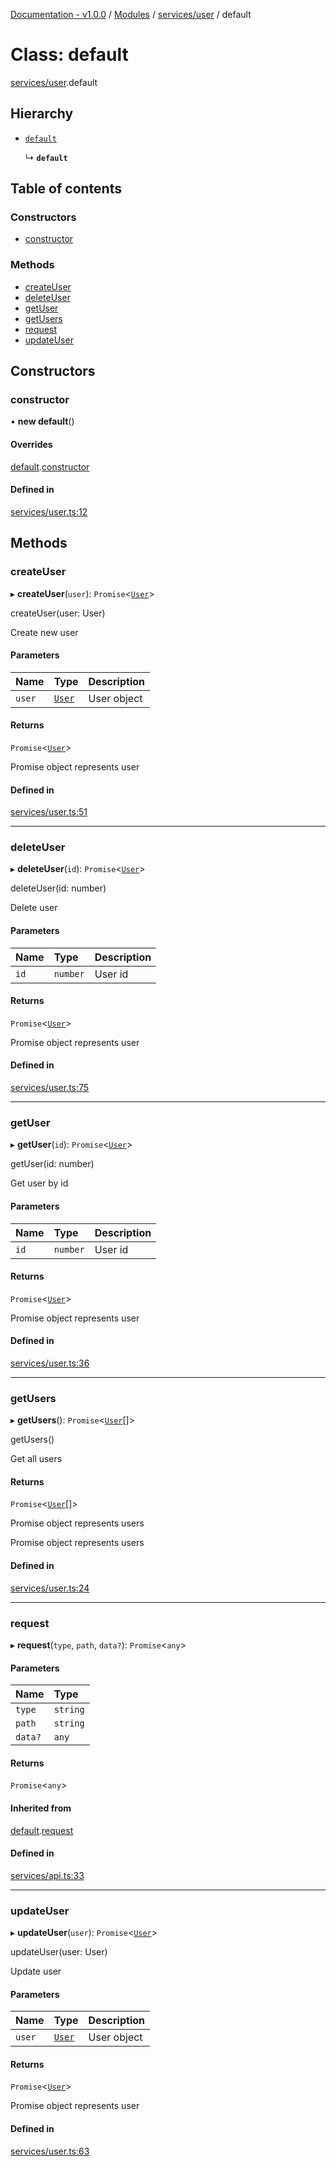 [Documentation - v1.0.0](../README.md) / [Modules](../modules.md) / [services/user](../modules/services_user.md) / default

# Class: default

[services/user](../modules/services_user.md).default

## Hierarchy

- [`default`](services_api.default.md)

  ↳ **`default`**

## Table of contents

### Constructors

- [constructor](services_user.default.md#constructor)

### Methods

- [createUser](services_user.default.md#createuser)
- [deleteUser](services_user.default.md#deleteuser)
- [getUser](services_user.default.md#getuser)
- [getUsers](services_user.default.md#getusers)
- [request](services_user.default.md#request)
- [updateUser](services_user.default.md#updateuser)

## Constructors

### constructor

• **new default**()

#### Overrides

[default](services_api.default.md).[constructor](services_api.default.md#constructor)

#### Defined in

[services/user.ts:12](https://github.com/andrewspiesXneelo/silver-octopus-rails-react-studies/blob/0ed22d3/client_app/src/services/user.ts#L12)

## Methods

### createUser

▸ **createUser**(`user`): `Promise`<[`User`](../interfaces/services_user.User.md)\>

createUser(user: User)

Create new user

#### Parameters

| Name | Type | Description |
| :------ | :------ | :------ |
| `user` | [`User`](../interfaces/services_user.User.md) | User object |

#### Returns

`Promise`<[`User`](../interfaces/services_user.User.md)\>

Promise object represents user

#### Defined in

[services/user.ts:51](https://github.com/andrewspiesXneelo/silver-octopus-rails-react-studies/blob/0ed22d3/client_app/src/services/user.ts#L51)

___

### deleteUser

▸ **deleteUser**(`id`): `Promise`<[`User`](../interfaces/services_user.User.md)\>

deleteUser(id: number)

Delete user

#### Parameters

| Name | Type | Description |
| :------ | :------ | :------ |
| `id` | `number` | User id |

#### Returns

`Promise`<[`User`](../interfaces/services_user.User.md)\>

Promise object represents user

#### Defined in

[services/user.ts:75](https://github.com/andrewspiesXneelo/silver-octopus-rails-react-studies/blob/0ed22d3/client_app/src/services/user.ts#L75)

___

### getUser

▸ **getUser**(`id`): `Promise`<[`User`](../interfaces/services_user.User.md)\>

getUser(id: number)

Get user by id

#### Parameters

| Name | Type | Description |
| :------ | :------ | :------ |
| `id` | `number` | User id |

#### Returns

`Promise`<[`User`](../interfaces/services_user.User.md)\>

Promise object represents user

#### Defined in

[services/user.ts:36](https://github.com/andrewspiesXneelo/silver-octopus-rails-react-studies/blob/0ed22d3/client_app/src/services/user.ts#L36)

___

### getUsers

▸ **getUsers**(): `Promise`<[`User`](../interfaces/services_user.User.md)[]\>

getUsers()

Get all users

#### Returns

`Promise`<[`User`](../interfaces/services_user.User.md)[]\>

Promise object represents users

Promise object represents users

#### Defined in

[services/user.ts:24](https://github.com/andrewspiesXneelo/silver-octopus-rails-react-studies/blob/0ed22d3/client_app/src/services/user.ts#L24)

___

### request

▸ **request**(`type`, `path`, `data?`): `Promise`<`any`\>

#### Parameters

| Name | Type |
| :------ | :------ |
| `type` | `string` |
| `path` | `string` |
| `data?` | `any` |

#### Returns

`Promise`<`any`\>

#### Inherited from

[default](services_api.default.md).[request](services_api.default.md#request)

#### Defined in

[services/api.ts:33](https://github.com/andrewspiesXneelo/silver-octopus-rails-react-studies/blob/0ed22d3/client_app/src/services/api.ts#L33)

___

### updateUser

▸ **updateUser**(`user`): `Promise`<[`User`](../interfaces/services_user.User.md)\>

updateUser(user: User)

Update user

#### Parameters

| Name | Type | Description |
| :------ | :------ | :------ |
| `user` | [`User`](../interfaces/services_user.User.md) | User object |

#### Returns

`Promise`<[`User`](../interfaces/services_user.User.md)\>

Promise object represents user

#### Defined in

[services/user.ts:63](https://github.com/andrewspiesXneelo/silver-octopus-rails-react-studies/blob/0ed22d3/client_app/src/services/user.ts#L63)
